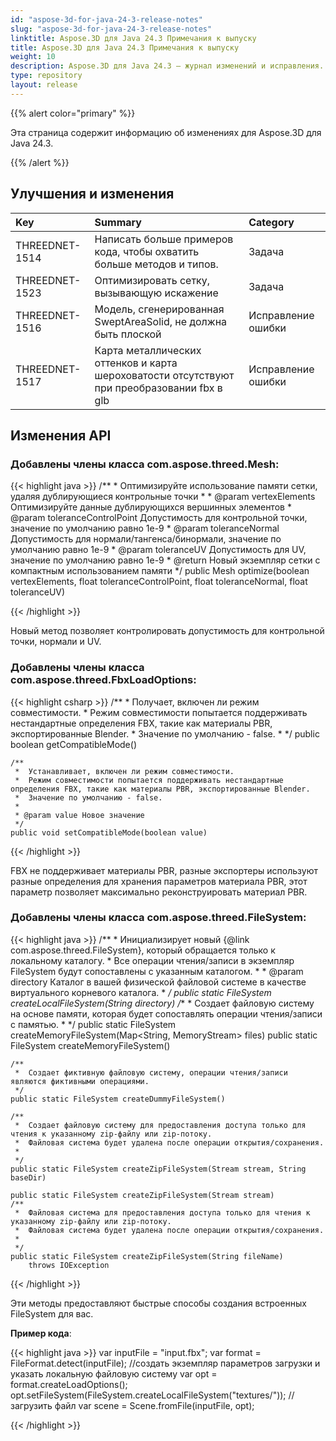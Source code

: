 ```yaml
---
id: "aspose-3d-for-java-24-3-release-notes"
slug: "aspose-3d-for-java-24-3-release-notes"
linktitle: Aspose.3D для Java 24.3 Примечания к выпуску
title: Aspose.3D для Java 24.3 Примечания к выпуску
weight: 10
description: Aspose.3D для Java 24.3 — журнал изменений и исправления.
type: repository
layout: release
---
```


{{% alert color="primary" %}}

Эта страница содержит информацию об изменениях для Aspose.3D для Java 24.3.

{{% /alert %}}
## **Улучшения и изменения**

|**Key**|**Summary**|**Category**|
| :- | :- | :- |
| THREEDNET-1514 | Написать больше примеров кода, чтобы охватить больше методов и типов. | Задача |
| THREEDNET-1523 | Оптимизировать сетку, вызывающую искажение | Задача |
| THREEDNET-1516 | Модель, сгенерированная SweptAreaSolid, не должна быть плоской | Исправление ошибки |
| THREEDNET-1517 | Карта металлических оттенков и карта шероховатости отсутствуют при преобразовании fbx в glb | Исправление ошибки |


## Изменения API ##


### Добавлены члены класса **com.aspose.threed.Mesh**:

{{< highlight java >}}
    /**
     *  Оптимизируйте использование памяти сетки, удаляя дублирующиеся контрольные точки
     *
     * @param vertexElements Оптимизируйте данные дублирующихся вершинных элементов
     * @param toleranceControlPoint Допустимость для контрольной точки, значение по умолчанию равно 1e-9
     * @param toleranceNormal Допустимость для нормали/тангенса/бинормали, значение по умолчанию равно 1e-9
     * @param toleranceUV Допустимость для UV, значение по умолчанию равно 1e-9
     * @return Новый экземпляр сетки с компактным использованием памяти
     */
    public Mesh optimize(boolean vertexElements, float toleranceControlPoint, float toleranceNormal, float toleranceUV)

{{< /highlight >}}

Новый метод позволяет контролировать допустимость для контрольной точки, нормали и UV.


### Добавлены члены класса **com.aspose.threed.FbxLoadOptions**:


{{< highlight csharp >}}
    /**
     *  Получает, включен ли режим совместимости.
     *  Режим совместимости попытается поддерживать нестандартные определения FBX, такие как материалы PBR, экспортированные Blender.
     *  Значение по умолчанию - false.
     *
     */
    public boolean getCompatibleMode()
    
    /**
     *  Устанавливает, включен ли режим совместимости.
     *  Режим совместимости попытается поддерживать нестандартные определения FBX, такие как материалы PBR, экспортированные Blender.
     *  Значение по умолчанию - false.
     *
     * @param value Новое значение
     */
    public void setCompatibleMode(boolean value)

{{< /highlight >}}

FBX не поддерживает материалы PBR, разные экспортеры используют разные определения для хранения параметров материала PBR, этот параметр позволяет максимально реконструировать материал PBR.

### Добавлены члены класса **com.aspose.threed.FileSystem**:

{{< highlight java >}}
    /**
     *  Инициализирует новый {@link com.aspose.threed.FileSystem}, который обращается только к локальному каталогу.
     *  Все операции чтения/записи в экземпляр FileSystem будут сопоставлены с указанным каталогом.
     *
     * @param directory Каталог в вашей физической файловой системе в качестве виртуального корневого каталога.
     *
     */
    public static FileSystem createLocalFileSystem(String directory)
    /**
     *  Создает файловую систему на основе памяти, которая будет сопоставлять операции чтения/записи с памятью.
     *
     */
    public static FileSystem createMemoryFileSystem(Map<String, MemoryStream> files)
    public static FileSystem createMemoryFileSystem()

    /**
     *  Создает фиктивную файловую систему, операции чтения/записи являются фиктивными операциями.
     */
    public static FileSystem createDummyFileSystem()

    /**
     *  Создает файловую систему для предоставления доступа только для чтения к указанному zip-файлу или zip-потоку.
     *  Файловая система будет удалена после операции открытия/сохранения.
     *
     */
    public static FileSystem createZipFileSystem(Stream stream, String baseDir)

    public static FileSystem createZipFileSystem(Stream stream)
    /**
     *  Файловая система для предоставления доступа только для чтения к указанному zip-файлу или zip-потоку.
     *  Файловая система будет удалена после операции открытия/сохранения.
     *
     */
    public static FileSystem createZipFileSystem(String fileName)
        throws IOException

{{< /highlight >}}


Эти методы предоставляют быстрые способы создания встроенных FileSystem для вас.

**Пример кода**:

{{< highlight java >}}
     var inputFile = "input.fbx";
     var format = FileFormat.detect(inputFile);
     //создать экземпляр параметров загрузки и указать локальную файловую систему
     var opt = format.createLoadOptions();
     opt.setFileSystem(FileSystem.createLocalFileSystem("textures/"));
     //загрузить файл
     var scene = Scene.fromFile(inputFile, opt);

{{< /highlight >}}
